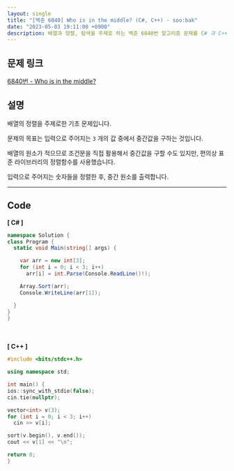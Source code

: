 ```yaml
---
layout: single
title: "[백준 6840] Who is in the middle? (C#, C++) - soo:bak"
date: "2023-05-03 19:11:00 +0900"
description: 배열과 정렬, 탐색을 주제로 하는 백준 6840번 알고리즘 문제를 C# 과 C++ 로 풀이 및 해설
---
```


## 문제 링크
  [6840번 - Who is in the middle?](https://www.acmicpc.net/problem/6840)

## 설명
배열의 정렬을 주제로한 기초 문제입니다. <br>

문제의 목표는 입력으로 주어지는 `3` 개의 값 중에서 중간값을 구하는 것입니다. <br>

배열의 원소가 적으므로 조건문을 직접 활용해서 중간값을 구할 수도 있지만, 편의상 표준 라이브러리의 정렬함수를 사용했습니다. <br>

입력으로 주어지는 숫자들을 정렬한 후, 중간 원소를 출력합니다. <br>

- - -

## Code
<b>[ C# ] </b>
<br>

  ```c#
namespace Solution {
  class Program {
    static void Main(string[] args) {

      var arr = new int[3];
      for (int i = 0; i < 3; i++)
        arr[i] = int.Parse(Console.ReadLine()!);

      Array.Sort(arr);
      Console.WriteLine(arr[1]);

    }
  }
}
  ```
<br><br>
<b>[ C++ ] </b>
<br>

  ```c++
#include <bits/stdc++.h>

using namespace std;

int main() {
  ios::sync_with_stdio(false);
  cin.tie(nullptr);

  vector<int> v(3);
  for (int i = 0; i < 3; i++)
    cin >> v[i];

  sort(v.begin(), v.end());
  cout << v[1] << "\n";

  return 0;
}
  ```
